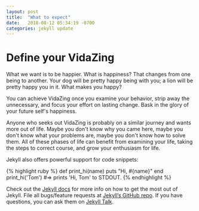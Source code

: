 ```yaml
---
layout: post
title:  "What to expect"
date:   2018-08-12 05:34:19 -0700
categories: jekyll update
---
```

# Define your VidaZing
What we want is to be happier. What is happiness? That changes from one being to another. Your dog will be pretty happy being with you; a lion will be pretty happy you in it. What makes you happy?

You can achieve VidaZing once you examine your behavior, strip away the unnecessary, and focus your effort on lasting change. Bask in the glory of your future self's happiness.

Anyone who seeks out VidaZing is probably on a similar journey and wants more out of life. Maybe you don't know why you came here, maybe you don't know what your problems are, maybe you don't know how to solve them. All of these phases of life can benefit from examining your life, taking the steps to correct course, and grow your enthusiasm for life.

Jekyll also offers powerful support for code snippets:

{% highlight ruby %}
def print_hi(name)
  puts "Hi, #{name}"
end
print_hi('Tom')
#=> prints 'Hi, Tom' to STDOUT.
{% endhighlight %}

Check out the [Jekyll docs][jekyll-docs] for more info on how to get the most out of Jekyll. File all bugs/feature requests at [Jekyll’s GitHub repo][jekyll-gh]. If you have questions, you can ask them on [Jekyll Talk][jekyll-talk].

[jekyll-docs]: https://jekyllrb.com/docs/home
[jekyll-gh]:   https://github.com/jekyll/jekyll
[jekyll-talk]: https://talk.jekyllrb.com/
